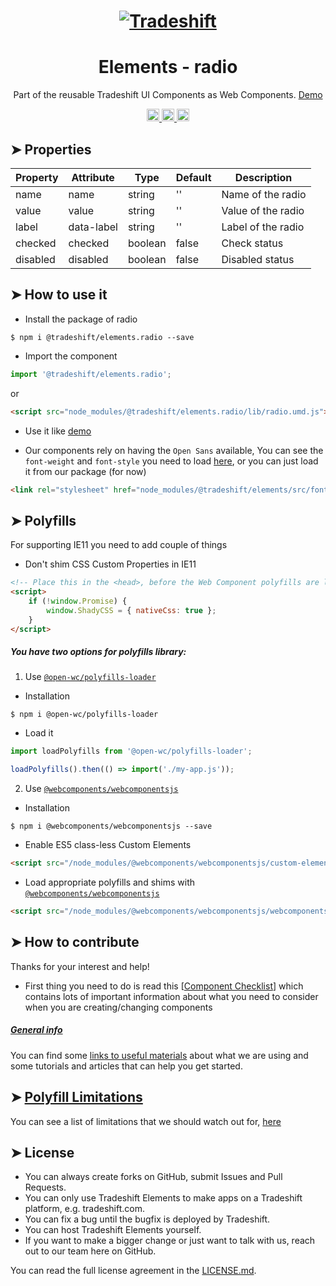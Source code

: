 <h1 align="center">
    <a href="https://tradeshift.com/">
      <img alt="Tradeshift" src="https://tradeshift.com/wp-content/themes/Tradeshift/img/brand/logo-black.png"/>
    </a>
</h1>

<h1 align="center">Elements - radio</h1>

<p align="center">
  Part of the reusable Tradeshift UI Components as Web Components.
    <a href="https://tradeshift.github.io/elements/?path=/story/ts-radio--default">
      Demo
    </a>
</p>

<p align="center">
    <a href="https://www.npmjs.com/package/@tradeshift/elements.radio">
      <img alt="NPM Version" src="https://badgen.net/npm/v/@tradeshift/elements.radio" height="20"/>
    </a>
    <a href="https://npmcharts.com/compare/@tradeshift/elements.radio?minimal=true">
		  <img alt="Downloads per month" src="https://badgen.net/npm/dm/@tradeshift/elements.radio" height="20"/>
		</a>
		<a href="https://www.npmjs.com/browse/depended/@tradeshift/elements.radio">
		  <img alt="Dependent packages" src="https://badgen.net/npm/dependents/@tradeshift/elements.radio" height="20"/>
		</a>
</p>

<style>
table {
    width:100%;
}
</style>

## ➤ Properties

| Property | Attribute  | Type    | Default | Description        |
| -------- | ---------- | ------- | ------- | ------------------ |
| name     | name       | string  | ''      | Name of the radio  |
| value    | value      | string  | ''      | Value of the radio |
| label    | data-label | string  | ''      | Label of the radio |
| checked  | checked    | boolean | false   | Check status       |
| disabled | disabled   | boolean | false   | Disabled status    |

## ➤ How to use it

- Install the package of radio

```shell
$ npm i @tradeshift/elements.radio --save
```

- Import the component

```js
import '@tradeshift/elements.radio';
```

or

```html
<script src="node_modules/@tradeshift/elements.radio/lib/radio.umd.js"></script>
```

- Use it like [demo]("https://tradeshift.github.io/elements/?path=/story/ts-radio--default")

- Our components rely on having the `Open Sans` available, You can see the `font-weight` and `font-style` you need to load [here](https://github.com/Tradeshift/elements/blob/master/packages/core/src/fonts.css), or you can just load it from our package (for now)

```html
<link rel="stylesheet" href="node_modules/@tradeshift/elements/src/fonts.css" />
```

## ➤ Polyfills

For supporting IE11 you need to add couple of things

- Don't shim CSS Custom Properties in IE11

```html
<!-- Place this in the <head>, before the Web Component polyfills are loaded -->
<script>
	if (!window.Promise) {
		window.ShadyCSS = { nativeCss: true };
	}
</script>
```

##### You have two options for polyfills library:

1. Use [`@open-wc/polyfills-loader`](https://github.com/open-wc/open-wc/tree/master/packages/polyfills-loader)

- Installation

```shell
$ npm i @open-wc/polyfills-loader
```

- Load it

```js
import loadPolyfills from '@open-wc/polyfills-loader';

loadPolyfills().then(() => import('./my-app.js'));
```

2. Use [`@webcomponents/webcomponentsjs`](https://github.com/webcomponents/polyfills/tree/master/packages/webcomponentsjs)

- Installation

```hell
$ npm i @webcomponents/webcomponentsjs --save
```

- Enable ES5 class-less Custom Elements

```html
<script src="/node_modules/@webcomponents/webcomponentsjs/custom-elements-es5-adapter.js"></script>
```

- Load appropriate polyfills and shims with [`@webcomponents/webcomponentsjs`](https://github.com/webcomponents/webcomponentsjs)

```html
<script src="/node_modules/@webcomponents/webcomponentsjs/webcomponents-loader.js" defer></script>
```

## ➤ How to contribute

Thanks for your interest and help!

- First thing you need to do is read this [[Component Checklist](https://github.com/Tradeshift/elements/wiki/Component-checklist)] which contains lots of important information about what you need to consider when you are creating/changing components

##### [General info](https://github.com/Tradeshift/elements/wiki/Useful-materials-starter)

You can find some [links to useful materials](https://github.com/Tradeshift/elements/wiki/Useful-materials-starter) about what we are using and some tutorials and articles that can help you get started.

## ➤ [Polyfill Limitations](https://github.com/Tradeshift/elements/wiki/Polyfill-Limitations)

You can see a list of limitations that we should watch out for, [here](https://github.com/Tradeshift/elements/wiki/Polyfill-Limitations)

## ➤ License

- You can always create forks on GitHub, submit Issues and Pull Requests.
- You can only use Tradeshift Elements to make apps on a Tradeshift platform, e.g. tradeshift.com.
- You can fix a bug until the bugfix is deployed by Tradeshift.
- You can host Tradeshift Elements yourself.
- If you want to make a bigger change or just want to talk with us, reach out to our team here on GitHub.

You can read the full license agreement in the [LICENSE.md](https://github.com/Tradeshift/elements/blob/master/LICENSE.md).
